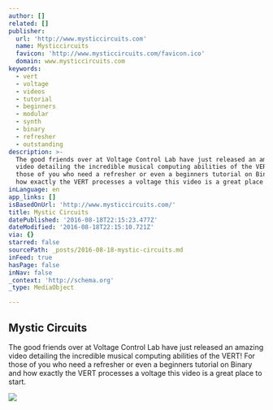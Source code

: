 ```yaml
---
author: []
related: []
publisher:
  url: 'http://www.mysticcircuits.com'
  name: Mysticcircuits
  favicon: 'http://www.mysticcircuits.com/favicon.ico'
  domain: www.mysticcircuits.com
keywords:
  - vert
  - voltage
  - videos
  - tutorial
  - beginners
  - modular
  - synth
  - binary
  - refresher
  - outstanding
description: >-
  The good friends over at Voltage Control Lab have just released an amazing
  video detailing the incredible musical computing abilities of the VERT! For
  those of you who need a refresher or even a beginners tutorial on Binary and
  how exactly the VERT processes a voltage this video is a great place to start.
inLanguage: en
app_links: []
isBasedOnUrl: 'http://www.mysticcircuits.com/'
title: Mystic Circuits
datePublished: '2016-08-18T22:15:23.477Z'
dateModified: '2016-08-18T22:15:10.721Z'
via: {}
starred: false
sourcePath: _posts/2016-08-18-mystic-circuits.md
inFeed: true
hasPage: false
inNav: false
_context: 'http://schema.org'
_type: MediaObject

---
```

<article style=""><h1>Mystic Circuits</h1><p>The good friends over at Voltage Control Lab have just released an amazing video detailing the incredible musical computing abilities of the VERT! For those of you who need a refresher or even a beginners tutorial on Binary and how exactly the VERT processes a voltage this video is a great place to start.</p><img src="https://2.bp.blogspot.com/-Ipm1c1VK4V0/Vqf2iOF3gdI/AAAAAAAABfE/TIN1clkFRDE/s1600/AH%2Bafternamm%2B2016.jpg" /></article>